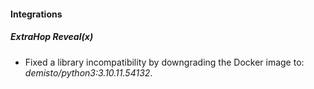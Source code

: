 
#### Integrations

##### ExtraHop Reveal(x)
- Fixed a library incompatibility by downgrading the Docker image to: *demisto/python3:3.10.11.54132*.


